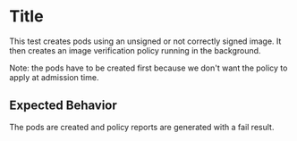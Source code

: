 # Title

This test creates pods using an unsigned or not correctly signed image.
It then creates an image verification policy running in the background.

Note: the pods have to be created first because we don't want the policy to apply at admission time.

## Expected Behavior

The pods are created and policy reports are generated with a fail result.
